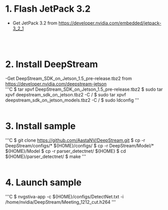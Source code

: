 # 1. Flash JetPack 3.2
- Get JetPack 3.2 from https://developer.nvidia.com/embedded/jetpack-3_2_1
</br>
</br>

# 2. Install DeepStream
-Get DeepStream_SDK_on_Jetson_1.5_pre-release.tbz2 from https://developer.nvidia.com/deepstream-jetson
</br>
'''C
$ tar xpvf DeepStream_SDK_on_Jetson_1.5_pre-release.tbz2
$ sudo tar xpvf deepstream_sdk_on_jetson.tbz2 -C /
$ sudo tar xpvf deepstream_sdk_on_jetson_models.tbz2 -C /
$ sudo ldconfig
'''
</br>
</br>

# 3. Install sample
'''C
$ git clone https://github.com/AastaNV/DeepStream.git
$ cp -r DeepStream/configs/* ${HOME}/configs/
$ cp -r DeepStream/Model/* ${HOME}/Model
$ cp -r parser_detectnet/ ${HOME}
$ cd ${HOME}/parser_detectnet/
$ make
'''
</br>
</br>

# 4. Launch sample
'''C
$  nvgstiva-app -c ${HOME}/configs/DetectNet.txt -i /home/nvidia/DeepStream/Meeting_1212_cut.h264
'''
